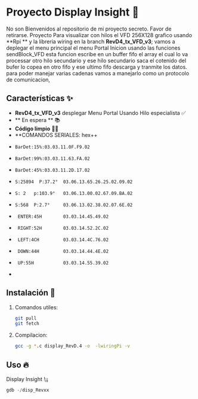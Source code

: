 # Proyecto Display Insight 🚀

No son Bienvenidos al repositorio de mi proyecto secreto. Favor de retirarse.
Proyecto Para visualizar con hilos el VFD 256X128 grafico usando **Rpi ** y la
libreria wiring en la branch **RevD4_tx_VFD_v3**; vamos a deplegar el menu principal
el menu Portal Inicion usando  las funciones sendBlock_VFD esta funcion
escribe en un buffer fifo el array el cual lo va processar otro hilo secundario
y ese hilo secundario saca el cotenido del bufer lo copea en otro fifo y ese ultimo 
fifo descarga y tranmite los datos. para poder manejar varias cadenas vamos a 
manejarlo como un protocolo de comunicacion,

## Características ✨
- **RevD4_tx_VFD_v3** desplegar Menu Portal Usando Hilo especialista ✅
- ** En espera  ** 📚
- **Código limpio** 🧑‍💻
- **COMANDOS SERIALES: hex++
-     BarDet:15%:03.03.11.0F.F9.02
-     BarDet:99%:03.03.11.63.FA.02
-     BarDet:45%:03.03.11.2D.17.02
-     S:25894  P:37.2°  03.06.13.65.26.25.02.09.02
-     S: 2   p:103.9°   03.06.13.00.02.67.09.BA.02
-     S:568  P:2.7°     03.06.13.02.38.02.07.6E.02
-      ENTER:45H        03.03.14.45.49.02
-      RIGHT:52H        03.03.14.52.2C.02
-      LEFT:4CH         03.03.14.4C.76.02
-      DOWN:44H         03.03.14.44.4E.02
-      UP:55H           03.03.14.55.39.02
-     

## Instalación 🔧

1. Comandos utiles:
    ```bash
    git pull
    git fetch
    ```
2. Compilacion:
    ```bash
    gcc -g *.c display_RevD.4 -o  -lwiringPi -v
    ```

## Uso 🔥
Display Insight !¡¡

```python
gdb -/disp_Revxx
